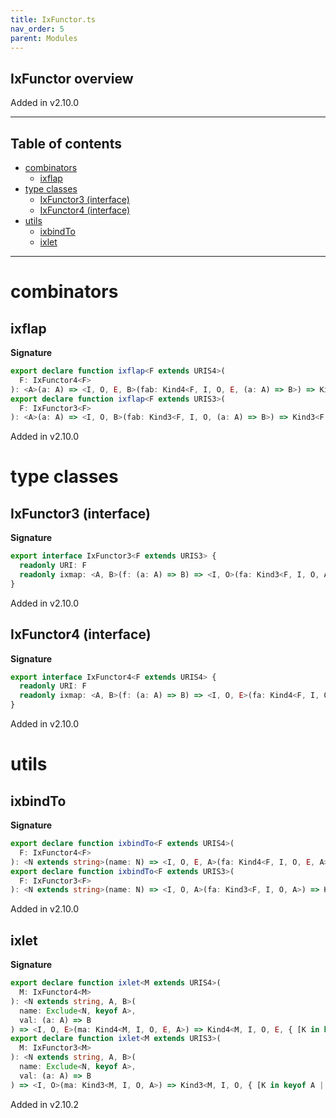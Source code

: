 ```yaml
---
title: IxFunctor.ts
nav_order: 5
parent: Modules
---
```


## IxFunctor overview

Added in v2.10.0

---

<h2 class="text-delta">Table of contents</h2>

- [combinators](#combinators)
  - [ixflap](#ixflap)
- [type classes](#type-classes)
  - [IxFunctor3 (interface)](#ixfunctor3-interface)
  - [IxFunctor4 (interface)](#ixfunctor4-interface)
- [utils](#utils)
  - [ixbindTo](#ixbindto)
  - [ixlet](#ixlet)

---

# combinators

## ixflap

**Signature**

```ts
export declare function ixflap<F extends URIS4>(
  F: IxFunctor4<F>
): <A>(a: A) => <I, O, E, B>(fab: Kind4<F, I, O, E, (a: A) => B>) => Kind4<F, I, O, E, B>
export declare function ixflap<F extends URIS3>(
  F: IxFunctor3<F>
): <A>(a: A) => <I, O, B>(fab: Kind3<F, I, O, (a: A) => B>) => Kind3<F, I, O, B>
```

Added in v2.10.0

# type classes

## IxFunctor3 (interface)

**Signature**

```ts
export interface IxFunctor3<F extends URIS3> {
  readonly URI: F
  readonly ixmap: <A, B>(f: (a: A) => B) => <I, O>(fa: Kind3<F, I, O, A>) => Kind3<F, I, O, B>
}
```

Added in v2.10.0

## IxFunctor4 (interface)

**Signature**

```ts
export interface IxFunctor4<F extends URIS4> {
  readonly URI: F
  readonly ixmap: <A, B>(f: (a: A) => B) => <I, O, E>(fa: Kind4<F, I, O, E, A>) => Kind4<F, I, O, E, B>
}
```

Added in v2.10.0

# utils

## ixbindTo

**Signature**

```ts
export declare function ixbindTo<F extends URIS4>(
  F: IxFunctor4<F>
): <N extends string>(name: N) => <I, O, E, A>(fa: Kind4<F, I, O, E, A>) => Kind4<F, I, O, E, { [K in N]: A }>
export declare function ixbindTo<F extends URIS3>(
  F: IxFunctor3<F>
): <N extends string>(name: N) => <I, O, A>(fa: Kind3<F, I, O, A>) => Kind3<F, I, O, { [K in N]: A }>
```

Added in v2.10.0

## ixlet

**Signature**

```ts
export declare function ixlet<M extends URIS4>(
  M: IxFunctor4<M>
): <N extends string, A, B>(
  name: Exclude<N, keyof A>,
  val: (a: A) => B
) => <I, O, E>(ma: Kind4<M, I, O, E, A>) => Kind4<M, I, O, E, { [K in keyof A | N]: K extends keyof A ? A[K] : B }>
export declare function ixlet<M extends URIS3>(
  M: IxFunctor3<M>
): <N extends string, A, B>(
  name: Exclude<N, keyof A>,
  val: (a: A) => B
) => <I, O>(ma: Kind3<M, I, O, A>) => Kind3<M, I, O, { [K in keyof A | N]: K extends keyof A ? A[K] : B }>
```

Added in v2.10.2
